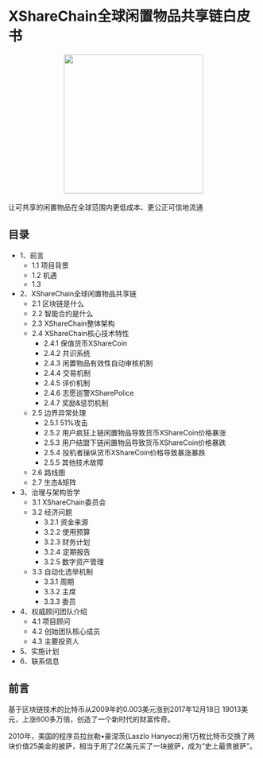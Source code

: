 # XShareChain全球闲置物品共享链白皮书
<div style="text-align:center">
<img src="https://www.zuge8.com/images/zuge8-ico.png" width="280px">
</div>
<br/>
让可共享的闲置物品在全球范围内更低成本、更公正可信地流通

## 目录
* 1、前言
  * 1.1 项目背景
  * 1.2 机遇
  * 1.3 
* 2、XShareChain全球闲置物品共享链
  * 2.1 区块链是什么
  * 2.2 智能合约是什么
  * 2.3 XShareChain整体架构
  * 2.4 XShareChain核心技术特性
      * 2.4.1 保值货币XShareCoin
      * 2.4.2 共识系统
      * 2.4.3 闲置物品有效性自动审核机制
      * 2.4.4 交易机制
      * 2.4.5 评价机制
      * 2.4.6 志愿巡警XSharePolice
      * 2.4.7 奖励&惩罚机制
  * 2.5 边界异常处理 
      * 2.5.1 51%攻击 
      * 2.5.2 用户疯狂上链闲置物品导致货币XShareCoin价格暴涨
      * 2.5.3 用户结盟下链闲置物品导致货币XShareCoin价格暴跌
      * 2.5.4 投机者操纵货币XShareCoin价格导致暴涨暴跌
      * 2.5.5 其他技术故障
  * 2.6 路线图
  * 2.7 生态&矩阵
* 3、治理与架构哲学
  * 3.1 XShareChain委员会
  * 3.2 经济问题
      * 3.2.1 资金来源
      * 3.2.2 使用预算
      * 3.2.3 财务计划
      * 3.2.4 定期报告
      * 3.2.5 数字资产管理
  * 3.3 自动化选举机制
      * 3.3.1 周期
      * 3.3.2 主席
      * 3.3.3 委员 
* 4、权威顾问团队介绍
  * 4.1 项目顾问
  * 4.2 创始团队核心成员
  * 4.3 主要投资人
* 5、实施计划
* 6、联系信息

## 前言
基于区块链技术的比特币从2009年的0.003美元涨到2017年12月18日 19013美元，上涨600多万倍，创造了一个新时代的财富传奇。

2010年，美国的程序员拉丝勒•豪涅茨(Laszlo Hanyecz)用1万枚比特币交换了两块价值25美金的披萨，相当于用了2亿美元买了一块披萨，成为“史上最贵披萨”。